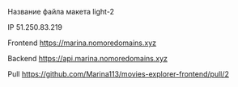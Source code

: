 Название файла макета light-2

IP 51.250.83.219

Frontend https://marina.nomoredomains.xyz

Backend https://api.marina.nomoredomains.xyz

Pull https://github.com/Marina113/movies-explorer-frontend/pull/2   
